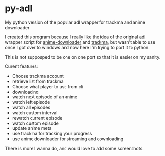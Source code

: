# py-adl
My python version of the popular adl wrapper for trackma and anime downloader

I created this program because I really like the idea of the original [adl](https://github.com/RaitaroH/adl) wrapper script for [anime-downloader](https://github.com/anime-dl/anime-downloader) and [trackma](https://github.com/z411/trackma), but wasn't able to use once I got over to windows and now here I'm trying to port it to python.

This is not supposped to be one on one port so that it is easier on my sanity.

Curent features:
- Choose trackma account
- retrieve list from trackma
- Choose what player to use from cli
- downloading
- watch next episode of an anime
- watch left episode
- watch all episodes
- watch custom interval
- rewatch current episode
- watch custom episode
- update anime meta
- use trackma for tracking your progress
- use anime downloader for streaming and downloading

There is more I wanna do, and would love to add some screenshots.